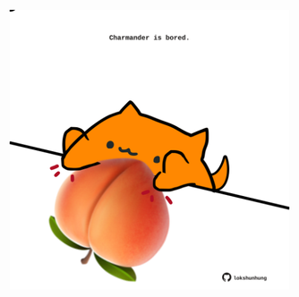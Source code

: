 <!-- built at 21/05/2021, 08:03:12 UTC -->
<p align="center">
  <img width="500" height="500" src="./ReadmeImage.svg">
</p>
